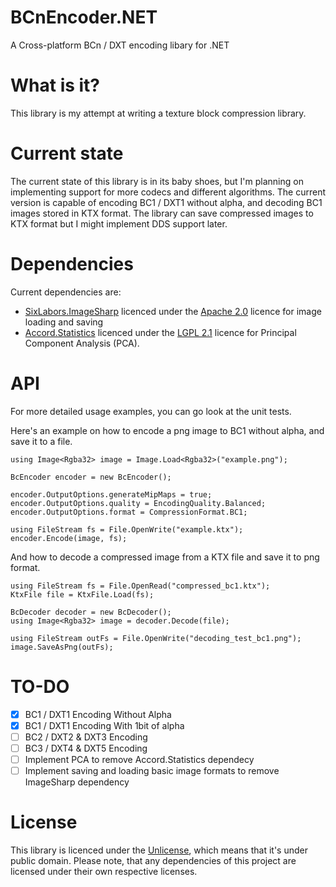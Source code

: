 # BCnEncoder.NET
A Cross-platform BCn / DXT encoding libary for .NET

# What is it?
This library is my attempt at writing a texture block compression library. 

# Current state
The current state of this library is in its baby shoes, but I'm planning on implementing support for more codecs and 
different algorithms. The current version is capable of encoding BC1 / DXT1 without alpha, and decoding BC1 images stored in KTX format.
The library can save compressed images to KTX format but I might implement DDS support later.

# Dependencies
Current dependencies are:
* [SixLabors.ImageSharp](https://github.com/SixLabors/ImageSharp) licenced under the [Apache 2.0](https://www.apache.org/licenses/LICENSE-2.0) licence for image loading and saving
* [Accord.Statistics](http://accord-framework.net/) licenced under the [LGPL 2.1](https://www.gnu.org/licenses/old-licenses/lgpl-2.1.html) licence for Principal Component Analysis (PCA).

# API
For more detailed usage examples, you can go look at the unit tests. 

Here's an example on how to encode a png image to BC1 without alpha, and save it to a file.
```CSharp
using Image<Rgba32> image = Image.Load<Rgba32>("example.png");

BcEncoder encoder = new BcEncoder();

encoder.OutputOptions.generateMipMaps = true;
encoder.OutputOptions.quality = EncodingQuality.Balanced;
encoder.OutputOptions.format = CompressionFormat.BC1;

using FileStream fs = File.OpenWrite("example.ktx");
encoder.Encode(image, fs);
```

And how to decode a compressed image from a KTX file and save it to png format.
```CSharp
using FileStream fs = File.OpenRead("compressed_bc1.ktx");
KtxFile file = KtxFile.Load(fs);

BcDecoder decoder = new BcDecoder();
using Image<Rgba32> image = decoder.Decode(file);

using FileStream outFs = File.OpenWrite("decoding_test_bc1.png");
image.SaveAsPng(outFs);
```

# TO-DO

- [x] BC1 / DXT1 Encoding Without Alpha
- [x] BC1 / DXT1 Encoding With 1bit of alpha
- [ ] BC2 / DXT2 & DXT3 Encoding
- [ ] BC3 / DXT4 & DXT5 Encoding
- [ ] Implement PCA to remove Accord.Statistics dependecy
- [ ] Implement saving and loading basic image formats to remove ImageSharp dependency

# License
This library is licenced under the [Unlicense](https://unlicense.org/), which means that it's under public domain. 
Please note, that any dependencies of this project are licensed under their own respective licenses.
